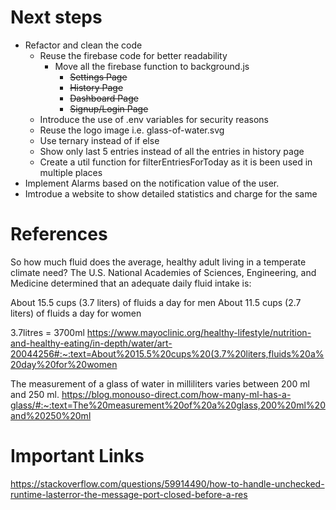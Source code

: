 # Next steps

- Refactor and clean the code
  - Reuse the firebase code for better readability
    - Move all the firebase function to background.js
      - ~~Settings Page~~
      - ~~History Page~~
      - ~~Dashboard Page~~
      - ~~Signup/Login Page~~
  - Introduce the use of .env variables for security reasons
  - Reuse the logo image i.e. glass-of-water.svg
  - Use ternary instead of if else
  - Show only last 5 entries instead of all the entries in history page
  - Create a util function for filterEntriesForToday as it is been used in multiple places
- Implement Alarms based on the notification value of the user.
- Imtrodue a website to show detailed statistics and charge for the same

# References

So how much fluid does the average, healthy adult living in a temperate climate need? The U.S. National Academies of Sciences, Engineering, and Medicine determined that an adequate daily fluid intake is:

About 15.5 cups (3.7 liters) of fluids a day for men
About 11.5 cups (2.7 liters) of fluids a day for women

3.7litres = 3700ml
<https://www.mayoclinic.org/healthy-lifestyle/nutrition-and-healthy-eating/in-depth/water/art-20044256#:~:text=About%2015.5%20cups%20(3.7%20liters,fluids%20a%20day%20for%20women>

The measurement of a glass of water in milliliters varies between 200 ml and 250 ml.
<https://blog.monouso-direct.com/how-many-ml-has-a-glass/#:~:text=The%20measurement%20of%20a%20glass,200%20ml%20and%20250%20ml>

# Important Links

<https://stackoverflow.com/questions/59914490/how-to-handle-unchecked-runtime-lasterror-the-message-port-closed-before-a-res>
